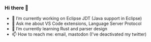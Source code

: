 ### Hi there 👋

- 🔭 I’m currently working on Eclipse JDT (Java support in Eclipse)
- 💬 Ask me about VS Code extensions, Language Server Protocol
- 🌱 I’m currently learning Rust and parser design
- 📫 How to reach me: email, mastodon (I've deactivated my twitter)

<!--
**datho7561/datho7561** is a ✨ _special_ ✨ repository because its `README.md` (this file) appears on your GitHub profile.

Here are some ideas to get you started:

- 🔭 I’m currently working on ...
- 🌱 I’m currently learning ...
- 👯 I’m looking to collaborate on ...
- 🤔 I’m looking for help with ...
- 💬 Ask me about ...
- 📫 How to reach me: ...
- 😄 Pronouns: ...
- ⚡ Fun fact: ...
-->
